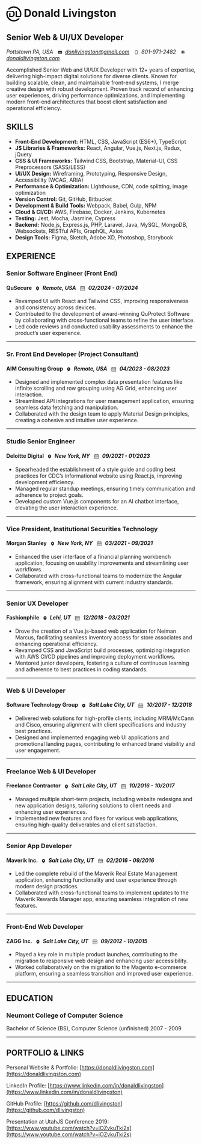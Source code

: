 # <img style="max-width: 40px; vertical-align: middle;" width="40" height="40" src="icons/DL-logo-black-trans.png" alt="DL Logo" /> Donald Livingston

## Senior Web & UI/UX Developer
_Pottstown PA, USA <img style="max-width: 12px; vertical-align: middle; margin: 0 0.25rem 0 0.5rem;" width="12" height="12" src="icons/email.svg" alt="Email: " /> donlivingston@gmail.com <img style="max-width: 12px; vertical-align: middle; margin: 0 0.25rem 0 0.5rem;" width="12" height="12" src="icons/phone.svg" alt="Phone: " /> 801-971-2482 <img style="max-width: 12px; vertical-align: middle; margin: 0 0.25rem 0 0.5rem;" width="12" height="12" src="icons/website.svg" alt="Website: " /> [donaldlivingston.com](https://donaldlivingston.com)_  

Accomplished Senior Web and UI/UX Developer with 12+ years of expertise, delivering high-impact digital solutions for diverse clients. Known for building scalable, clean, and maintainable front-end systems, I merge creative design with robust development. Proven track record of enhancing user experiences, driving performance optimizations, and implementing modern front-end architectures that boost client satisfaction and operational efficiency.  

## SKILLS

* __Front-End Development:__ HTML, CSS, JavaScript (ES6+), TypeScript  
* __JS Libraries & Frameworks:__ React, Angular, Vue.js, Next.js, Redux, jQuery  
* __CSS & UI Frameworks:__ Tailwind CSS, Bootstrap, Material-UI, CSS Preprocessors (SASS/LESS)  
* __UI/UX Design:__ Wireframing, Prototyping, Responsive Design, Accessibility (WCAG, ARIA)  
* __Performance & Optimization:__ Lighthouse, CDN, code splitting, image optimization
* __Version Control:__ Git, GitHub, Bitbucket  
* __Development & Build Tools:__ Webpack, Babel, Gulp, NPM  
* __Cloud & CI/CD:__ AWS, Firebase, Docker, Jenkins, Kubernetes
* __Testing:__ Jest, Mocha, Jasmine, Cypress
* __Backend:__ Node.js, Express.js, PHP, Laravel, Java, MySQL, MongoDB, Websockets, RESTful APIs, GraphQL, Axios
* __Design Tools:__ Figma, Sketch, Adobe XD, Photoshop, Storybook  


## EXPERIENCE  
<div class="experience">

### Senior Software Engineer (Front End)

#### QuSecure <img style="max-width: 12px; vertical-align: middle; margin: 0 0.25rem  0 0.375rem" width="12" height="12" src="icons/location.svg" alt="Location: " /> _Remote, USA_ <img style="max-width: 12px; vertical-align: middle;  margin: 0 0.375rem 0 0.5rem" width="12" height="12" src="icons/calendar.svg" alt="Dates: " /> _02/2024 - 07/2024_  

* Revamped UI with React and Tailwind CSS, improving responsiveness and consistency across devices.
* Contributed to the development of award-winning QuProtect Software by collaborating with cross-functional teams to refine the user interface.
* Led code reviews and conducted usability assessments to enhance the product’s user experience.

---

### Sr. Front End Developer (Project Consultant)

#### AIM Consulting Group <img style="max-width: 12px; vertical-align: middle; margin: 0 0.25rem  0 0.375rem" width="12" height="12" src="icons/location.svg" alt="Location: " /> _Remote, USA_ <img style="max-width: 12px; vertical-align: middle;  margin: 0 0.375rem 0 0.5rem" width="12" height="12" src="icons/calendar.svg" alt="Dates: " /> _04/2023 - 08/2023_  

* Designed and implemented complex data presentation features like infinite scrolling and row grouping using AG Grid, enhancing user interaction.
* Streamlined API integrations for user management application, ensuring seamless data fetching and manipulation.
* Collaborated with the design team to apply Material Design principles, creating a cohesive and intuitive user experience.

---

### Studio Senior Engineer

#### Deloitte Digital <img style="max-width: 12px; vertical-align: middle; margin: 0 0.25rem  0 0.375rem" width="12" height="12" src="icons/location.svg" alt="Location: " />  _New York, NY_ <img style="max-width: 12px; vertical-align: middle;  margin: 0 0.375rem 0 0.5rem" width="12" height="12" src="icons/calendar.svg" alt="Dates: " /> _09/2021 - 01/2023_  

* Spearheaded the establishment of a style guide and coding best practices for CDC’s informational website using React.js, improving development efficiency.
* Managed regular standup meetings, ensuring timely communication and adherence to project goals.
* Developed custom Vue.js components for an AI chatbot interface, elevating the user interaction experience.

---
<!--BREAK-->

### Vice President, Institutional Securities Technology

#### Morgan Stanley <img style="max-width: 12px; vertical-align: middle; margin: 0 0.25rem  0 0.375rem" width="12" height="12" src="icons/location.svg" alt="Location: " />  _New York, NY_ <img style="max-width: 12px; vertical-align: middle;  margin: 0 0.375rem 0 0.5rem" width="12" height="12" src="icons/calendar.svg" alt="Dates: " /> _03/2021 - 09/2021_  

* Enhanced the user interface of a financial planning workbench application, focusing on usability improvements and streamlining user workflows.
* Collaborated with cross-functional teams to modernize the Angular framework, ensuring alignment with current industry standards.
<!-- * Conducted user testing and feedback sessions to refine UI components and improve overall user experience. -->

---

### Senior UX Developer

#### Fashionphile <img style="max-width: 12px; vertical-align: middle; margin: 0 0.25rem  0 0.375rem" width="12" height="12" src="icons/location.svg" alt="Location: " />  _Lehi, UT_ <img style="max-width: 12px; vertical-align: middle;  margin: 0 0.375rem 0 0.5rem" width="12" height="12" src="icons/calendar.svg" alt="Dates: " /> _12/2018 - 03/2021_  

* Drove the creation of a Vue.js-based web application for Neiman Marcus, facilitating seamless inventory access for store associates and enhancing operational efficiency.
* Revamped CSS and JavaScript build processes, optimizing integration with AWS CI/CD pipelines and improving deployment workflows.
* Mentored junior developers, fostering a culture of continuous learning and adherence to best practices in coding standards.

---

### Web & UI Developer

#### Software Technology Group <img style="max-width: 12px; vertical-align: middle; margin: 0 0.25rem  0 0.375rem" width="12" height="12" src="icons/location.svg" alt="Location: " />  _Salt Lake City, UT_ <img style="max-width: 12px; vertical-align: middle;  margin: 0 0.375rem 0 0.5rem" width="12" height="12" src="icons/calendar.svg" alt="Dates: " /> _10/2017 - 12/2018_  

* Delivered web solutions for high-profile clients, including MRM/McCann and Cisco, ensuring alignment with client specifications and industry best practices.
* Designed and implemented engaging web UI applications and promotional landing pages, contributing to enhanced brand visibility and user engagement.
<!-- * Utilized database-driven MVC frameworks to streamline project development and improve application performance. -->

---

### Freelance Web & UI Developer

#### Freelance Contractor <img style="max-width: 12px; vertical-align: middle; margin: 0 0.25rem  0 0.375rem" width="12" height="12" src="icons/location.svg" alt="Location: " />  _Salt Lake City, UT_ <img style="max-width: 12px; vertical-align: middle;  margin: 0 0.375rem 0 0.5rem" width="12" height="12" src="icons/calendar.svg" alt="Dates: " /> _10/2016 - 10/2017_  

* Managed multiple short-term projects, including website redesigns and new application designs, tailoring solutions to client needs and enhancing user experiences.
* Implemented new features and fixes for various web applications, ensuring high-quality deliverables and client satisfaction.

---

### Senior App Developer

#### Maverik Inc. <img style="max-width: 12px; vertical-align: middle; margin: 0 0.25rem  0 0.375rem" width="12" height="12" src="icons/location.svg" alt="Location: " />  _Salt Lake City, UT_ <img style="max-width: 12px; vertical-align: middle;  margin: 0 0.375rem 0 0.5rem" width="12" height="12" src="icons/calendar.svg" alt="Dates: " /> _02/2016 - 09/2016_  

* Led the complete rebuild of the Maverik Real Estate Management application, enhancing functionality and user experience through modern design practices.
* Collaborated with cross-functional teams to implement updates to the Maverik Rewards Manager app, ensuring seamless integration of new features.
<!-- * Optimized internal store management processes through enhancements to the Triton application, improving overall operational efficiency. -->

---

### Front-End Web Developer

#### ZAGG Inc. <img style="max-width: 12px; vertical-align: middle; margin: 0 0.25rem  0 0.375rem" width="12" height="12" src="icons/location.svg" alt="Location: " />  _Salt Lake City, UT_ <img style="max-width: 12px; vertical-align: middle;  margin: 0 0.375rem 0 0.5rem" width="12" height="12" src="icons/calendar.svg" alt="Dates: " /> _09/2012 - 10/2015_  

* Played a key role in multiple product launches, contributing to the migration to responsive web design and enhancing user accessibility.
* Worked collaboratively on the migration to the Magento e-commerce platform, ensuring a seamless transition and improved user experience.
<!-- * Developed promotional web pages and designed engaging web banners, boosting brand presence during key marketing campaigns. -->

---

</div>

## EDUCATION
### Neumont College of Computer Science
Bachelor of Science (BS), Computer Science (unfinished) 2007 - 2009  

---


## PORTFOLIO & LINKS
Personal Website & Portfolio: [https://donaldlivingston.com](https://donaldlivingston.com)  

LinkedIn Profile: [https://www.linkedin.com/in/donaldlivingston](https://www.linkedin.com/in/donaldlivingston)  

GitHub Profile: [https://github.com/dlivingston](https://github.com/dlivingston)  

Presentation at UtahJS Conference 2019: [https://www.youtube.com/watch?v=iOZvkuTki2s](https://www.youtube.com/watch?v=iOZvkuTki2s)  
